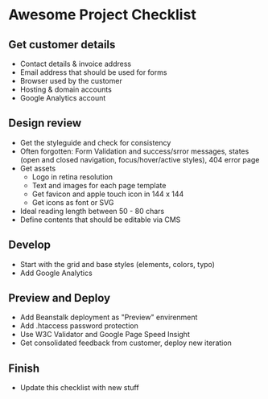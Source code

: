 # Awesome Project Checklist

## Get customer details
- Contact details & invoice address
- Email address that should be used for forms
- Browser used by the customer
- Hosting & domain accounts
- Google Analytics account

## Design review
- Get the styleguide and check for consistency
- Often forgotten: Form Validation and success/srror messages, states (open and closed navigation, focus/hover/active styles), 404 error page
- Get assets
	- Logo in retina resolution
	- Text and images for each page template
	- Get favicon and apple touch icon in 144 x 144
	- Get icons as font or SVG
- Ideal reading length between 50 - 80 chars
- Define contents that should be editable via CMS

## Develop
- Start with the grid and base styles (elements, colors, typo)
- Add Google Analytics

## Preview and Deploy
- Add Beanstalk deployment as "Preview" envirenment
- Add .htaccess password protection
- Use W3C Validator and Google Page Speed Insight
- Get consolidated feedback from customer, deploy new iteration

## Finish
- Update this checklist with new stuff